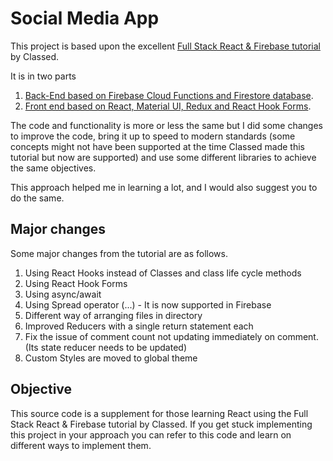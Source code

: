 # Social Media App

This project is based upon the excellent [Full Stack React & Firebase tutorial](https://www.youtube.com/watch?v=m_u6P5k0vP0) by Classed.

It is in two parts
1) [Back-End based on Firebase Cloud Functions and Firestore database](https://github.com/crazynayan/scream-tutorial).
2) [Front end based on React, Material UI, Redux and React Hook Forms](https://github.com/crazynayan/scream-react).

The code and functionality is more or less the same but I did some changes to improve the code, 
bring it up to speed to modern standards (some concepts might not have been supported at the 
time Classed made this tutorial but now are supported) and use some different libraries to achieve the same objectives.

This approach helped me in learning a lot, and I would also suggest you to do the same.

## Major changes
Some major changes from the tutorial are as follows.
1) Using React Hooks instead of Classes and class life cycle methods
2) Using React Hook Forms
3) Using async/await  
4) Using Spread operator (...) - It is now supported in Firebase
4) Different way of arranging files in directory
5) Improved Reducers with a single return statement each
6) Fix the issue of comment count not updating immediately on comment. (Its state reducer needs to be updated)
7) Custom Styles are moved to global theme

## Objective
This source code is a supplement for those learning React using the Full Stack React & Firebase tutorial by Classed. 
If you get stuck implementing this project in your approach you can refer to this code and learn on different ways to 
implement them.

